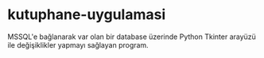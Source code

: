 # kutuphane-uygulamasi
MSSQL'e bağlanarak var olan bir database üzerinde Python Tkinter arayüzü ile değişiklikler yapmayı sağlayan program.
